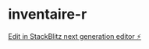 # inventaire-r

[Edit in StackBlitz next generation editor ⚡️](https://stackblitz.com/~/github.com/10Helder24/inventaire-r)